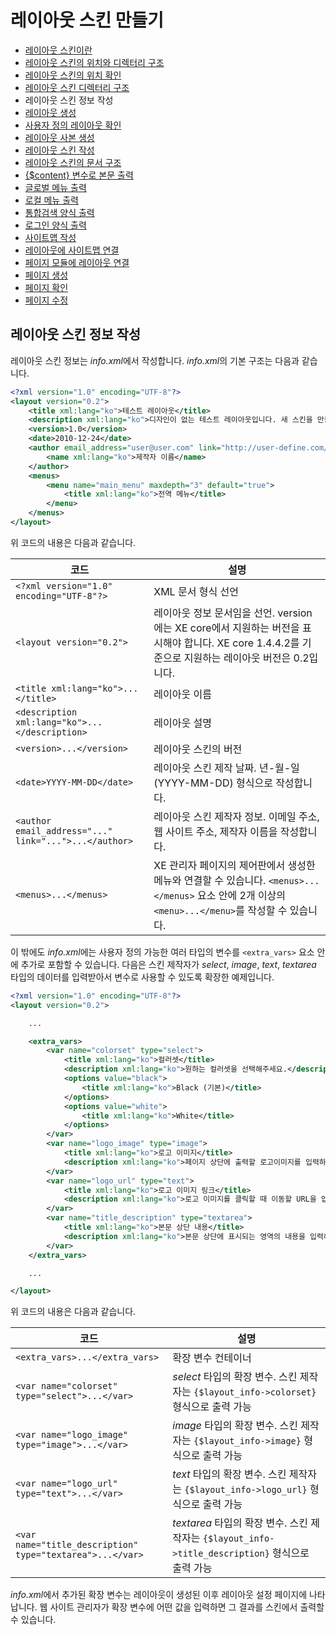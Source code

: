 # 레이아웃 스킨 만들기

- [레이아웃 스킨이란](../01_about_layout)
- [레이아웃 스킨의 위치와 디렉터리 구조](../02_layout_structure)
 - [레이아웃 스킨의 위치 확인](../02_layout_structure/confirm_directory)
 - [레이아웃 스킨 디렉터리 구조](../02_layout_structure/directory_structure)
- 레이아웃 스킨 정보 작성
- [레이아웃 생성](../04_make_layout_instance)
 - [사용자 정의 레이아웃 확인](../04_make_layout_instance/confirm_user_defined_layout)
 - [레이아웃 사본 생성](../04_make_layout_instance/copy_layout)
- [레이아웃 스킨 작성](../05_write_layout)
 - [레이아웃 스킨의 문서 구조](../05_write_layout/layout_structure)
 - [{$content} 변수로 본문 출력](../05_write_layout/print_content)
 - [글로벌 메뉴 출력](../05_write_layout/print_global_menu)
 - [로컬 메뉴 출력](../05_write_layout/print_local_menu)
 - [통합검색 양식 출력](../05_write_layout/print_search_form)
 - [로그인 양식 출력](../05_write_layout/print_login_form)
- [사이트맵 작성](../06_write_sitemap)
- [레이아웃에 사이트맵 연결](../07_link_sitemap)
- [페이지 모듈에 레이아웃 연결](../08_link_layout)
 - [페이지 생성](../08_link_layout/make_page)
 - [페이지 확인](../08_link_layout/confirm_page)
 - [페이지 수정](../08_link_layout/edit_page)

## 레이아웃 스킨 정보 작성

레이아웃 스킨 정보는 *info.xml*에서 작성합니다. *info.xml*의 기본 구조는 다음과 같습니다.

```xml
<?xml version="1.0" encoding="UTF-8"?>
<layout version="0.2">
    <title xml:lang="ko">테스트 레이아웃</title>
    <description xml:lang="ko">디자인이 없는 테스트 레이아웃입니다. 새 스킨을 만들 때 이 레이아웃 사본을 사용하면 좋습니다.</description>
    <version>1.0</version>
    <date>2010-12-24</date>
    <author email_address="user@user.com" link="http://user-define.com/">
        <name xml:lang="ko">제작자 이름</name>
    </author>
    <menus>
        <menu name="main_menu" maxdepth="3" default="true">
            <title xml:lang="ko">전역 메뉴</title>
        </menu>
    </menus>
</layout>
```

위 코드의 내용은 다음과 같습니다.

|코드|설명|
|---|---|
|`<?xml version="1.0" encoding="UTF-8"?>`|XML 문서 형식 선언|
|`<layout version="0.2">`|레이아웃 정보 문서임을 선언. version에는 XE core에서 지원하는 버전을 표시해야 합니다. XE core 1.4.4.2를 기준으로 지원하는 레이아웃 버전은 0.2입니다.|
|`<title xml:lang="ko">...</title>`|레이아웃 이름|
|`<description xml:lang="ko">...</description>`|레이아웃 설명|
|`<version>...</version>`|레이아웃 스킨의 버전|
|`<date>YYYY-MM-DD</date>`|레이아웃 스킨 제작 날짜. 년-월-일(YYYY-MM-DD) 형식으로 작성합니다.|
|`<author email_address="..." link="...">...</author>`|레이아웃 스킨 제작자 정보. 이메일 주소, 웹 사이트 주소, 제작자 이름을 작성합니다.|
|`<menus>...</menus>`|XE 관리자 페이지의 제어판에서 생성한 메뉴와 연결할 수 있습니다. `<menus>...</menus>` 요소 안에 2개 이상의 `<menu>...</menu>`를 작성할 수 있습니다.|

이 밖에도 *info.xml*에는 사용자 정의 가능한 여러 타입의 변수를 `<extra_vars>` 요소 안에 추가로 포함할 수 있습니다. 다음은 스킨 제작자가 *select*, *image*, *text*, *textarea* 타입의 데이터를 입력받아서 변수로 사용할 수 있도록 확장한 예제입니다.

```xml
<?xml version="1.0" encoding="UTF-8"?>
<layout version="0.2">

    ...

    <extra_vars>
        <var name="colorset" type="select">
            <title xml:lang="ko">컬러셋</title>
            <description xml:lang="ko">원하는 컬러셋을 선택해주세요.</description>
            <options value="black">
                <title xml:lang="ko">Black (기본)</title>
            </options>
            <options value="white">
                <title xml:lang="ko">White</title>
            </options>
        </var>
        <var name="logo_image" type="image">
            <title xml:lang="ko">로고 이미지</title>
            <description xml:lang="ko">페이지 상단에 출력할 로고이미지를 입력하세요.</description>
        </var>
        <var name="logo_url" type="text">
            <title xml:lang="ko">로고 이미지 링크</title>
            <description xml:lang="ko">로고 이미지를 클릭할 때 이동할 URL을 입력해 주세요.</description>
        </var>
        <var name="title_description" type="textarea">
            <title xml:lang="ko">본문 상단 내용</title>
            <description xml:lang="ko">본문 상단에 표시되는 영역의 내용을 입력해주세요.(HTML 사용 가능)</description>
        </var>
    </extra_vars>

    ...

</layout>
```

위 코드의 내용은 다음과 같습니다.

|코드|설명|
|---|---|
|`<extra_vars>...</extra_vars>`|확장 변수 컨테이너|
|`<var name="colorset" type="select">...</var>`|*select* 타입의 확장 변수. 스킨 제작자는 `{$layout_info->colorset}` 형식으로 출력 가능|
|`<var name="logo_image" type="image">...</var>`|*image* 타입의 확장 변수. 스킨 제작자는 `{$layout_info->image}` 형식으로 출력 가능|
|`<var name="logo_url" type="text">...</var>`|*text* 타입의 확장 변수. 스킨 제작자는 `{$layout_info->logo_url}` 형식으로 출력 가능|
|`<var name="title_description" type="textarea">...</var>`|*textarea* 타입의 확장 변수. 스킨 제작자는 `{$layout_info->title_description}` 형식으로 출력 가능|

*info.xml*에서 추가된 확장 변수는 레이아웃이 생성된 이후 레이아웃 설정 페이지에 나타납니다. 웹 사이트 관리자가 확장 변수에 어떤 값을 입력하면 그 결과를 스킨에서 출력할 수 있습니다.
